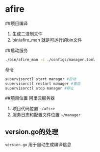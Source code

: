 # afire

##项目编译

1. 生成二进制文件
2. bin/afire_man 就是可运行的bin文件

##启动服务

```bash
./bin/afire_man -c ./configs/manager.toml
```

命令
```bash
supervisorctl start manager #启动
supervisorctl restart manager #重启
supervisorctl stop manager #停止
```

##项目位置 阿里云服务器

1. 项目代码位置 `~/afire`
2. 服务日志和配置文件位置 `~/manager`

## version.go的处理

`version.go` 用于自动生成编译信息